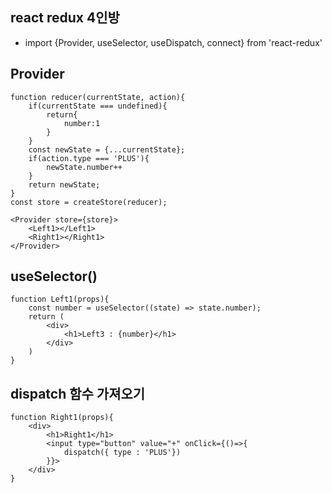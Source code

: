 ## react redux 4인방

* import {Provider, useSelector, useDispatch, connect} from 'react-redux'

## Provider

```
function reducer(currentState, action){
    if(currentState === undefined){
        return{
            number:1
        }
    }
    const newState = {...currentState};
    if(action.type === 'PLUS'){
        newState.number++
    }
    return newState;
}
const store = createStore(reducer);

<Provider store={store}>
    <Left1></Left1>
    <Right1></Right1>
</Provider>
```

## useSelector()
```
function Left1(props){
    const number = useSelector((state) => state.number);
    return (
        <div>
            <h1>Left3 : {number}</h1>
        </div>
    )
}
```

## dispatch 함수 가져오기

```
function Right1(props){
    <div>
        <h1>Right1</h1>
        <input type="button" value="+" onClick={()=>{
            dispatch({ type : 'PLUS'})
        }}>
    </div>
}
```
